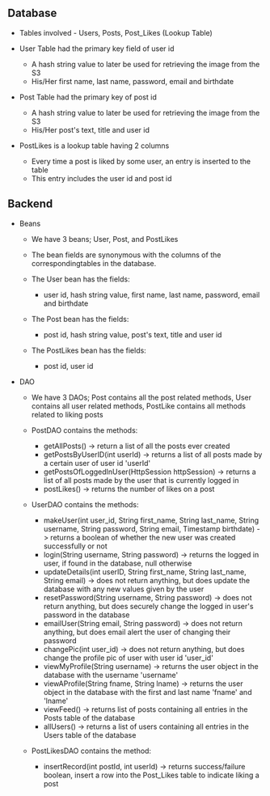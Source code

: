 ## Database

- Tables involved - Users, Posts, Post_Likes (Lookup Table)
	
- User Table had the primary key field of user id
	- A hash string value to later be used for retrieving the image from the S3 
	- His/Her first name, last name, password, email and birthdate
		
- Post Table had the primary key of post id
	- A hash string value to later be used for retrieving the image from the S3 
	- His/Her post's text, title and user id
		
- PostLikes is a lookup table having 2 columns
	- Every time a post is liked by some user, an entry is inserted to the table
	- This entry includes the user id and post id


## Backend

- Beans
	- We have 3 beans; User, Post, and PostLikes
	
	- The bean fields are synonymous with the columns of the correspondingtables in the database.
	- The User bean has the fields:
		- user id, hash string value, first name, last name, password, email and birthdate
	- The Post bean has the fields:
		- post id, hash string value, post's text, title and user id
	- The PostLikes bean has the fields:
		- post id, user id

- DAO
	- We have 3 DAOs; Post contains all the post related methods, User contains all user related methods, PostLike contains all methods related to liking posts
	
	- PostDAO contains the methods:
		- getAllPosts() -> return a list of all the posts ever created
		- getPostsByUserID(int userId) -> returns a list of all posts made by a certain user of user id 'userId'
		- getPostsOfLoggedInUser(HttpSession httpSession) -> returns a list of all posts made by the user that is currently logged in
		- postLikes() -> returns the number of likes on a post
						
	- UserDAO contains the methods:
		- makeUser(int user_id, String first_name, String last_name, String username, String password, String email, Timestamp birthdate) -> returns a boolean of whether the new user was created successfully or not
		- login(String username, String password) -> returns the logged in user, if found in the database, null otherwise
		- updateDetails(int userID, String first_name, String last_name, String email) -> does not return anything, but does update the database with any new values given by the user
		- resetPassword(String username, String password) -> does not return anything, but does securely change the logged in user's password in the database
		- emailUser(String email, String password) -> does not return anything, but does email alert the user of changing their password
		- changePic(int user_id) -> does not return anything, but does change the profile pic of user with user id 'user_id'
		- viewMyProfile(String username) -> returns the user object in the database with the username 'username'
		- viewAProfile(String fname, String lname) -> returns the user object in the database with the first and last name 'fname' and 'lname'
		- viewFeed() -> returns list of posts containing all entries in the Posts table of the database
		- allUsers() -> returns a list of users containing all entries in the Users table of the database

	- PostLikesDAO contains the method:
		- insertRecord(int postId, int userId) -> returns success/failure boolean, insert a row into the Post_Likes table to indicate liking a post	
